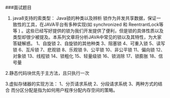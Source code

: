 ###面试题目
1. java8支持的索类型：
	   Java锁的种类以及辨析 锁作为并发共享数据，保证一致性的工具，在JAVA平台有多种实现(如 synchronized 和 ReentrantLock等等 ) 。这些已经写好提供的锁为我们开发提供了便利，但是锁的具体性质以及类型却很少被提及。本系列文章将分析JAVA中常见的锁以及其特性，为大家答疑解惑。
	1、自旋锁
	2、自旋锁的其他种类
	3、阻塞锁
	4、可重入锁
	5、读写锁
	6、互斥锁
	7、悲观锁
	8、乐观锁
	9、公平锁
	10、非公平锁
	11、偏向锁
	12、对象锁
	13、线程锁
	14、锁粗化
	15、轻量级锁
	16、锁消除
	17、锁膨胀
	18、信号量
	
2.静态代码块优先于主方法，且只执行一次

3.虚拟存储器的实现方法：
		1、分页请求系统
		2、分段请求系统
		3、两种方式的结合
		而分区分配是指为如何用户程序分配内存空间的策略。
